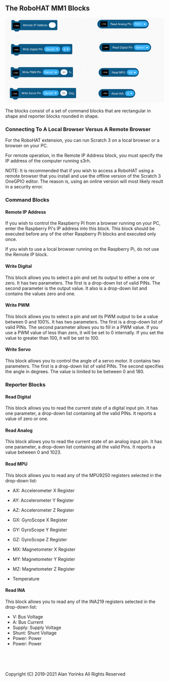 ## The RoboHAT MM1 Blocks

<img src="../images/robohat_blocks.png" >

The blocks consist of a set of command blocks that are rectangular in
shape and reporter blocks rounded in shape.

### Connecting To A Local Browser Versus A Remote Browser
For the RoboHAT extension, you can run Scratch 3 on a local
browser or a browser on your PC.

For remote operation, in the Remote IP Address block,
you must specify the IP address of the
 computer running s3rh.

NOTE: It is recommended that if you wish to access a RoboHAT using
a remote browser that you install and use the offline version of the
Scratch 3 OneGPIO editor. The reason is, using an online version 
will most likely result in a security error.

### Command Blocks

#### Remote IP Address
If you wish to control the Raspberry Pi from a browser running on your PC, enter the 
Raspberry Pi's IP address into this block. This block
should be executed before any of the other Raspberry Pi blocks and
executed only once.



If you wish to use a local browser running on the Raspberry Pi, do not
use the Remote IP block.



#### Write Digital
This block allows you to select a pin and set its output to either a one
or zero. It has two parameters. The first is a drop-down list of valid
PINs. The second parameter is the output value.
It also is a drop-down list and contains the values zero and one.

#### Write PWM
This block allows you to select a pin and set its PWM output to be a
value between 0 and 100%. It has two parameters. The first is a
drop-down list of valid PINs. The second parameter allows you to fill in
a PWM value. If you use a PWM value of less than zero, it will be set to
0 internally. If you set the value to greater than 100, it will be set
to 100.

#### Write Servo
This block allows you to control the angle of a servo motor. It contains
two parameters. The first is a
drop-down list of valid PINs. The second specifies
the angle in degrees. The value is limited to be between 0 and 180.

### Reporter Blocks

#### Read Digital
This block allows you to read the current state of a digital input pin.
It has one parameter, a drop-down list containing all the valid PINs. It
reports a value of zero or one.

#### Read Analog
This block allows you to read the current state of an analog input pin.
It has one parameter, a drop-down list containing all the valid Pins.
It reports a value between 0 and 1023.

#### Read MPU
This block allows you to read any of the MPU9250 registers selected in the drop-down list:

* AX: Accelerometer X Register
* AY: Accelerometer Y Register
* AZ: Accelerometer Z Register

* GX: GyroScope X Register
* GY: GyroScope Y Register
* GZ: GyroScope Z Register

* MX: Magnetometer X Register
* MY: Magnetometer Y Register
* MZ: Magnetometer Z Register

* Temperature

#### Read INA
This block allows you to read any of the INA219 registers selected in the drop-down list:

* V: Bus Voltage
* A: Bus Current
* Supply: Supply Voltage
* Shunt: Shunt Voltage
* Power: Power
* Power: Power

<br> <br> <br>


Copyright (C) 2019-2021 Alan Yorinks All Rights Reserved
